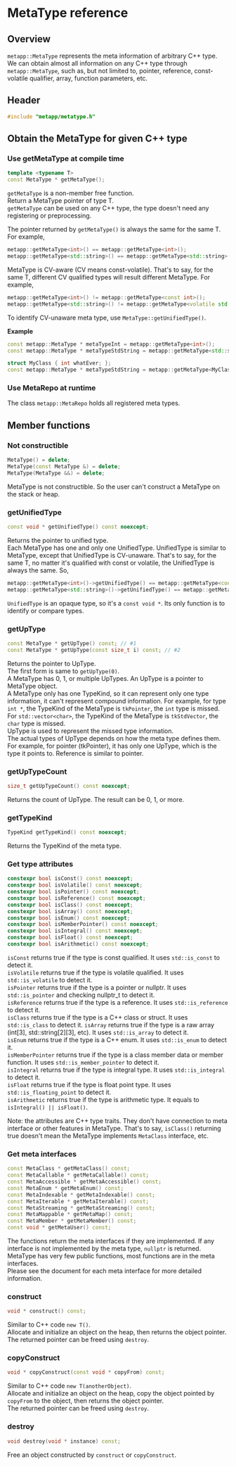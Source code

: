 # MetaType reference

## Overview

`metapp::MetaType` represents the meta information of arbitrary C++ type.  
We can obtain almost all information on any C++ type through `metapp::MetaType`, such as, but not limited to, pointer, reference, const-volatile qualifier, array, function parameters, etc.  

## Header

```c++
#include "metapp/metatype.h"
```

## Obtain the MetaType for given C++ type

### Use getMetaType at compile time

```c++
template <typename T>
const MetaType * getMetaType();
```

`getMetaType` is a non-member free function.  
Return a MetaType pointer of type T.  
`getMetaType` can be used on any C++ type, the type doesn't need any registering or preprocessing.  

The pointer returned by `getMetaType()` is always the same for the same T. For example,  
```c++
metapp::getMetaType<int>() == metapp::getMetaType<int>();
metapp::getMetaType<std::string>() == metapp::getMetaType<std::string>();
```

MetaType is CV-aware (CV means const-volatile). That's to say, for the same T, different CV qualified types will result different MetaType. For example,  
```c++
metapp::getMetaType<int>() != metapp::getMetaType<const int>();
metapp::getMetaType<std::string>() != metapp::getMetaType<volatile std::string>();
```

To identify CV-unaware meta type, use `MetaType::getUnifiedType()`.  

**Example**

```c++
const metapp::MetaType * metaTypeInt = metapp::getMetaType<int>();
const metapp::MetaType * metaTypeStdString = metapp::getMetaType<std::string>();

struct MyClass { int whatEver; };
const metapp::MetaType * metaTypeStdString = metapp::getMetaType<MyClass>();
```

### Use MetaRepo at runtime

The class `metapp::MetaRepo` holds all registered meta types.

## Member functions

### Not constructible

```c++
MetaType() = delete;
MetaType(const MetaType &) = delete;
MetaType(MetaType &&) = delete;
```

MetaType is not constructible. So the user can't construct a MetaType on the stack or heap.  

### getUnifiedType

```c++
const void * getUnifiedType() const noexcept;
```

Returns the pointer to unified type.  
Each MetaType has one and only one UnifiedType. UnifiedType is similar to MetaType, except that UnifiedType is CV-unaware. That's to say, for the same T, no matter it's qualified with const or volatile, the UnifiedType is always the same. So,  
```c++
metapp::getMetaType<int>()->getUnifiedType() == metapp::getMetaType<const int>()->getUnifiedType();
metapp::getMetaType<std::string>()->getUnifiedType() == metapp::getMetaType<volatile std::string>()->getUnifiedType();
```
`UnifiedType` is an opaque type, so it's a `const void *`. Its only function is to identify or compare types.  

### getUpType

```c++
const MetaType * getUpType() const; // #1
const MetaType * getUpType(const size_t i) const; // #2
```

Returns the pointer to UpType.  
The first form is same to `getUpType(0)`.  
A MetaType has 0, 1, or multiple UpTypes. An UpType is a pointer to MetaType object.  
A MetaType only has one TypeKind, so it can represent only one type information, it can't represent compound information. For example, for type `int *`, the TypeKind of the MetaType is `tkPointer`, the `int` type is missed. For `std::vector<char>`, the TypeKind of the MetaType is `tkStdVector`, the `char` type is missed.  
UpType is used to represent the missed type information.  
The actual types of UpType depends on how the meta type defines them. For example, for pointer (tkPointer), it has only one UpType, which is the type it points to. Reference is similar to pointer.  

### getUpTypeCount

```c++
size_t getUpTypeCount() const noexcept;
```

Returns the count of UpType. The result can be 0, 1, or more.  

### getTypeKind

```c++
TypeKind getTypeKind() const noexcept;
```

Returns the TypeKind of the meta type.

### Get type attributes

```c++
constexpr bool isConst() const noexcept;
constexpr bool isVolatile() const noexcept;
constexpr bool isPointer() const noexcept;
constexpr bool isReference() const noexcept;
constexpr bool isClass() const noexcept;
constexpr bool isArray() const noexcept;
constexpr bool isEnum() const noexcept;
constexpr bool isMemberPointer() const noexcept;
constexpr bool isIntegral() const noexcept;
constexpr bool isFloat() const noexcept;
constexpr bool isArithmetic() const noexcept;
```

`isConst` returns true if the type is const qualified. It uses `std::is_const` to detect it.  
`isVolatile` returns true if the type is volatile qualified. It uses `std::is_volatile` to detect it.  
`isPointer` returns true if the type is a pointer or nullptr. It uses `std::is_pointer` and checking nullptr_t to detect it.  
`isReference` returns true if the type is a reference. It uses `std::is_reference` to detect it.  
`isClass` returns true if the type is a C++ class or struct.  It uses `std::is_class` to detect it. 
`isArray` returns true if the type is a raw array (int[3], std::string[2][3], etc). It uses `std::is_array` to detect it.  
`isEnum` returns true if the type is a C++ enum. It uses `std::is_enum` to detect it.    
`isMemberPointer` returns true if the type is a class member data or member function. It uses `std::is_member_pointer` to detect it.    
`isIntegral` returns true if the type is integral type. It uses `std::is_integral` to detect it.  
`isFloat` returns true if the type is float point type. It uses `std::is_floating_point` to detect it.    
`isArithmetic` returns true if the type is arithmetic type. It equals to `isIntegral() || isFloat()`.  

Note: the attributes are C++ type traits. They don't have connection to meta interface or other features in MetaType. That's to say, `isClass()` returning true doesn't mean the MetaType implements `MetaClass` interface, etc.  

### Get meta interfaces

```c++
const MetaClass * getMetaClass() const;
const MetaCallable * getMetaCallable() const;
const MetaAccessible * getMetaAccessible() const;
const MetaEnum * getMetaEnum() const;
const MetaIndexable * getMetaIndexable() const;
const MetaIterable * getMetaIterable() const;
const MetaStreaming * getMetaStreaming() const;
const MetaMappable * getMetaMap() const;
const MetaMember * getMetaMember() const;
const void * getMetaUser() const;
```

The functions return the meta interfaces if they are implemented. If any interface is not implemented by the meta type, `nullptr` is returned.  
MetaType has very few public functions, most functions are in the meta interfaces.  
Please see the document for each meta interface for more detailed information.  

### construct

```c++
void * construct() const;
```

Similar to C++ code `new T()`.  
Allocate and initialize an object on the heap, then returns the object pointer.  
The returned pointer can be freed using `destroy`.  

### copyConstruct

```c++
void * copyConstruct(const void * copyFrom) const;
```

Similar to C++ code `new T(anotherObject)`.  
Allocate and initialize an object on the heap, copy the object pointed by `copyFrom` to the object, then returns the object pointer.  
The returned pointer can be freed using `destroy`.  

### destroy

```c++
void destroy(void * instance) const;
```

Free an object constructed by `construct` or `copyConstruct`.  
